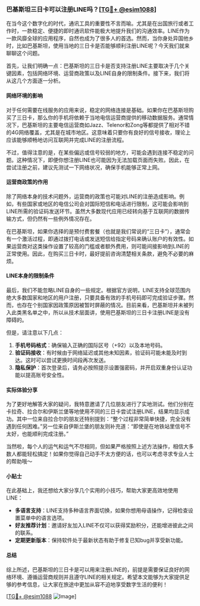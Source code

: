 ### 巴基斯坦三日卡可以注册LINE吗？[[TG💪+ @esim1088](https://t.me/s/esim1088)]

在当今这个数字化的时代，通讯工具的重要性不言而喻。尤其是在出国旅行或者工作时，一款稳定、便捷的即时通讯软件能极大地提升我们的沟通效率。LINE作为一款风靡全球的应用程序，自然也成为了很多人的首选。然而，当你身处异国他乡时，比如巴基斯坦，使用当地的三日卡是否能够顺利注册LINE呢？今天我们就来聊聊这个问题。

首先，让我们明确一点：巴基斯坦的三日卡是否支持注册LINE主要取决于几个关键因素，包括网络环境、运营商政策以及LINE自身的限制条件。接下来，我们将从这几个方面逐一分析。

#### 网络环境的影响

对于任何需要在线服务的应用来说，稳定的网络连接是基础。如果你在巴基斯坦购买了三日卡，那么你的手机将依赖于当地电信运营商提供的移动数据服务。通常情况下，巴基斯坦的主要电信运营商如Jazz、Telenor和Zong等都提供了相对不错的4G网络覆盖，尤其是在城市地区。这意味着只要你有良好的信号接收，理论上应该能够顺畅地访问互联网并完成LINE的注册流程。

不过，值得注意的是，在某些偏远或信号较弱的地方，可能会遇到连接不稳定的问题。这种情况下，即便你想注册LINE也可能因为无法加载页面而失败。因此，在尝试注册之前，建议先测试一下网络状况，确保手机能够正常上网。

#### 运营商政策的作用

除了网络本身的技术问题外，运营商的政策也可能对LINE的注册造成影响。例如，有些国家或地区的电信公司会对国际短信和电话进行限制，这可能会影响到LINE所需的验证码发送环节。虽然大多数现代应用已经转向基于互联网的数据传输方式，但仍然有一些例外情况存在。

在巴基斯坦，如果你选择的是预付费套餐（也就是我们常说的“三日卡”），通常会有一个激活过程，即通过拨打电话或发送短信给指定号码来确认账户的有效性。如果运营商对这类操作设置了较高的门槛或者额外费用，则可能间接影响到LINE的正常使用。因此，在购买三日卡时，最好提前咨询清楚相关条款，避免不必要的麻烦。

#### LINE本身的限制条件

最后，我们不能忽略LINE自身的一些规定。根据官方说明，LINE支持全球范围内绝大多数国家和地区的用户注册，只要具备有效的手机号码即可完成验证步骤。然而，也存在个别国家因政策原因被暂时屏蔽的情况。目前来看，巴基斯坦并未被列入此类黑名单之中，所以从技术层面讲，使用巴基斯坦的三日卡注册LINE是没有障碍的。

但是，请注意以下几点：

1. **手机号码格式**：确保输入正确的国际区号（+92）以及本地号码。
2. **验证码接收**：有时候由于网络延迟或其他未知因素，验证码可能未能及时到达。这时可以尝试更换时间段再次发送。
3. **隐私保护**：首次登录后，请务必按照提示设置强密码，并开启双重身份认证功能以提高账号安全性。

#### 实际体验分享

为了更好地解答大家的疑问，我特意邀请了几位朋友进行了实地测试。他们分别在卡拉奇、拉合尔和伊斯兰堡等地使用不同的三日卡尝试注册LINE，结果均显示成功。其中一位来自拉合尔的朋友还特别提到：“整个过程非常简单快捷，完全没有遇到任何困难。”另一位来自伊斯兰堡的朋友则补充道：“即使是在地铁站里信号不太好，也能顺利完成注册。”

当然啦，每个人的运气和运气不尽相同，但如果严格按照上述方法操作，相信大多数人都能轻松搞定！如果你觉得自己动手不太方便的话，也可以考虑寻求专业人士的帮助哦～

#### 小贴士

在此基础上，我还想给大家分享几个实用的小技巧，帮助大家更高效地使用LINE：

- **多语言支持**：LINE支持多种语言界面切换，如果你想用母语操作，记得检查设置菜单中的语言选项。
- **好友推荐计划**：邀请好友加入LINE不仅可以获得奖励积分，还能增进彼此之间的联系。
- **定期更新版本**：保持软件处于最新状态有助于修复已知bug并享受新功能。

#### 总结

综上所述，巴基斯坦的三日卡是可以用来注册LINE的，前提是需要保证良好的网络环境、遵循运营商规则并且遵守LINE的相关规定。希望本文能够为大家提供足够的参考信息，让大家在旅途中更加从容不迫地享受数字生活的便利！

[[TG💪+ @esim1088](https://t.me/s/esim1088) ![Image](https://i.postimg.cc/4NQfJmqS/Snipaste-2025-05-13-00-14-12.png)]